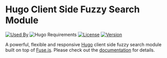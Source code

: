 # Hugo Client Side Fuzzy Search Module

[![Used By](https://flat.badgen.net/github/dependents-repo/hugomods/search)](https://github.com/hugomods/search/network/dependents)
![Hugo Requirements](https://img.shields.io/badge/dynamic/json?color=important&label=requirements&query=requirements&logo=hugo&style=flat-square&url=https://api.razonyang.com/v1/hugo/modules/github.com/hugomods/search)
[![License](https://img.shields.io/github/license/hugomods/search?style=flat-square)](https://github.com/hugomods/search/blob/main/LICENSE)
[![Version](https://img.shields.io/github/v/tag/hugomods/search?label=version&style=flat-square)](https://github.com/hugomods/search/tags)

A powerful, flexible and responsive [Hugo](https://gohugo.io/) client side fuzzy search module built on top of [Fuse.js](https://github.com/krisk/Fuse).
Please check out the [documentation](https://hugomods.com/search/) for details.
